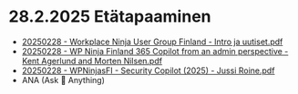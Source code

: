 # 28.2.2025 Etätapaaminen
* [20250228 - Workplace Ninja User Group Finland - Intro ja uutiset.pdf](20250228%20-%20Workplace%20Ninja%20User%20Group%20Finland%20-%20Intro%20ja%20uutiset.pdf)
* [20250228 - WP Ninja Finland 365 Copilot from an admin perspective - Kent Agerlund and Morten Nilsen.pdf](20250228%20-%20WP%20Ninja%20Finland%20365%20Copilot%20from%20an%20admin%20perspective%20-%20Kent%20Agerlund%20and%20Morten%20Nilsen.pdf)
* [20250228 - WPNinjasFI - Security Copilot (2025) - Jussi Roine.pdf](20250228%20-%20WPNinjasFI%20-%20Security%20Copilot%20%282025%29%20-%20Jussi%20Roine.pdf)
* ANA (Ask 🥷 Anything)
